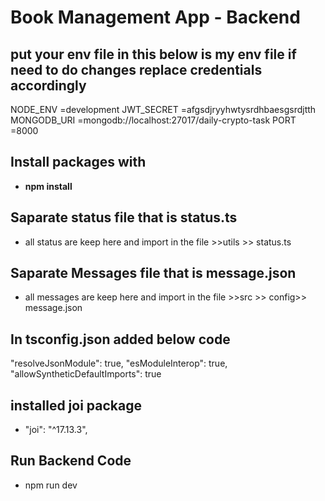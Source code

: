 # Book Management App - Backend

## put your env file in this below is my env file if need to do changes replace credentials accordingly
NODE_ENV =development 
JWT_SECRET =afgsdjryyhwtysrdhbaesgsrdjtth
MONGODB_URI =mongodb://localhost:27017/daily-crypto-task
PORT =8000

## Install packages with 
- **npm install**

## Saparate status file that is status.ts
- all status are keep here and import in the file >>utils >> status.ts

## Saparate Messages file that is message.json
- all messages are keep here and import in the file >>src >> config>> message.json

## In tsconfig.json added below code
"resolveJsonModule": true,
"esModuleInterop": true,
"allowSyntheticDefaultImports": true

## installed joi package
- "joi": "^17.13.3",

 ## Run Backend Code
 - npm run dev
